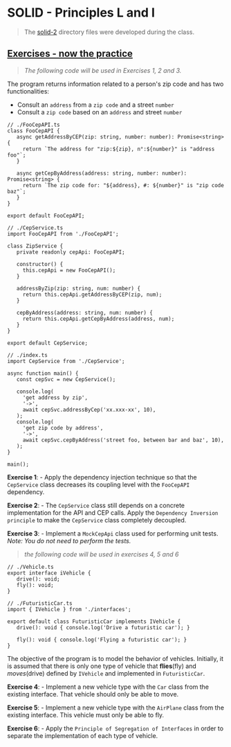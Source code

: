 # SOLID - Principles L and I

> The [solid-2](./solid-2/src/) directory files were developed during the class.

## [Exercises - now the practice](./now-the-practice/)

> _The following code will be used in Exercises 1, 2 and 3._

The program returns information related to a person's zip code and has two functionalities:

- Consult an `address` from a `zip code` and a street `number`
- Consult a `zip code` based on an `address` and street `number`

```TS
// ./FooCepAPI.ts
class FooCepAPI {
   async getAddressByCEP(zip: string, number: number): Promise<string> {
     return `The address for "zip:${zip}, n°:${number}" is "address foo"`;
   }

   async getCepByAddress(address: string, number: number): Promise<string> {
     return `The zip code for: "${address}, #: ${number}" is "zip code baz"`;
   }
}

export default FooCepAPI;
```

```TS
// ./CepService.ts
import FooCepAPI from './FooCepAPI';

class ZipService {
   private readonly cepApi: FooCepAPI;

   constructor() {
     this.cepApi = new FooCepAPI();
   }

   addressByZip(zip: string, num: number) {
     return this.cepApi.getAddressByCEP(zip, num);
   }

   cepByAddress(address: string, num: number) {
     return this.cepApi.getCepByAddress(address, num);
   }
}

export default CepService;
```

```TS
// ./index.ts
import CepService from './CepService';

async function main() {
   const cepSvc = new CepService();

   console.log(
     'get address by zip',
     '->',
     await cepSvc.addressByCep('xx.xxx-xx', 10),
   );
   console.log(
     'get zip code by address',
     '->',
     await cepSvc.cepByAddress('street foo, between bar and baz', 10),
   );
}

main();
```

**Exercise 1**: - Apply the dependency injection technique so that the `CepService` class decreases its coupling level with the `FooCepAPI` dependency.

**Exercise 2**: - The `CepService` class still depends on a concrete implementation for the API and CEP calls. Apply the `Dependency Inversion principle` to make the `CepService` class completely decoupled.

**Exercise 3**: - Implement a `MockCepApi` class used for performing unit tests. _Note: You do not need to perform the tests._

> _the following code will be used in exercises 4, 5 and 6_

```TS
// ./Vehicle.ts
export interface iVehicle {
   drive(): void;
   fly(): void;
}
```

```TS
// ./FuturisticCar.ts
import { IVehicle } from './interfaces';

export default class FuturisticCar implements IVehicle {
   drive(): void { console.log('Drive a futuristic car'); }

   fly(): void { console.log('Flying a futuristic car'); }
}
```

The objective of the program is to model the behavior of vehicles. Initially, it is assumed that there is only one type of vehicle that **flies**(fly) and _moves_(drive) defined by `IVehicle` and implemented in `FuturisticCar`.

**Exercise 4**: - Implement a new vehicle type with the `Car` class from the existing interface. That vehicle should only be able to move.

**Exercise 5**: - Implement a new vehicle type with the `AirPlane` class from the existing interface. This vehicle must only be able to fly.

**Exercise 6**: - Apply the `Principle of Segregation of Interfaces` in order to separate the implementation of each type of vehicle.
